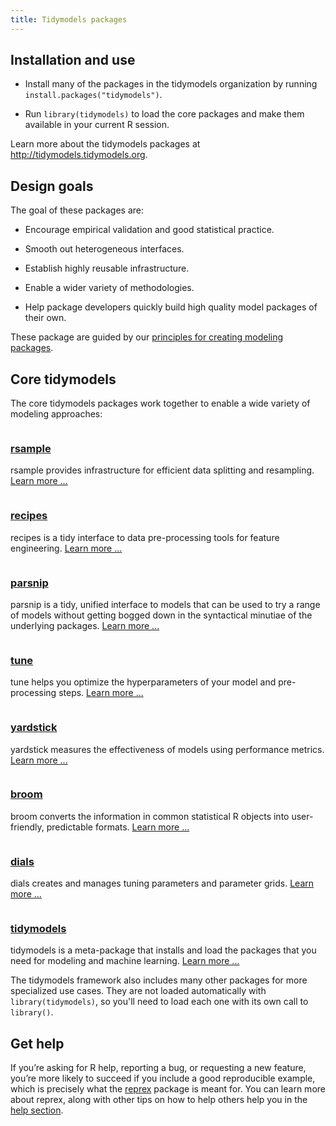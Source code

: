 ```yaml
---
title: Tidymodels packages
---
```


## Installation and use

* Install many of the packages in the tidymodels organization by running `install.packages("tidymodels")`.

* Run `library(tidymodels)` to load the core packages and make them available in your current R session.

Learn more about the tidymodels packages at <http://tidymodels.tidymodels.org>.

## Design goals

The goal of these packages are:

 * Encourage empirical validation and good statistical practice.

 * Smooth out heterogeneous interfaces.
 
 * Establish highly reusable infrastructure.

 * Enable a wider variety of methodologies.

 * Help package developers quickly build high quality model packages of their own.

These package are guided by our [principles for creating modeling packages](https://tidymodels.github.io/model-implementation-principles/). 

<div class="package-section">

<div class="package-section-info">
  <h2 id="core-tidymodels">Core tidymodels</h2>
  <p>The core tidymodels packages work together to enable a wide variety of modeling approaches:</p>
</div>

<div class="packages">
  <div class="package">
    <img class="package-image" src="/images/rsample.png" alt=""></img>
    <div class="package-info">
      <h3><a href="https://tidymodels.github.io/rsample/">rsample</a></h3>
      <p>rsample provides infrastructure for efficient data splitting and resampling. <a href="https://tidymodels.github.io/rsample/" aria-hidden="true">Learn more ...</a></p>
    </div>
  </div>
  <div class="package">
    <img class="package-image" src="/images/recipes.png" alt=""></img>
    <div class="package-info">
      <h3><a href="https://tidymodels.github.io/rsample/"> recipes </a></h3>
      <p>recipes is a tidy interface to data pre-processing tools for feature engineering. <a href="https://tidymodels.github.io/rsample/" aria-hidden="true">Learn more ...</a></p>
    </div>
  </div>
  <div class="package">
    <img class="package-image" src="/images/parsnip.png" alt=""></img>
    <div class="package-info">
      <h3><a href="https://tidymodels.github.io/parsnip/"> parsnip </a></h3>
      <p>parsnip is a tidy, unified interface to models that can be used to try a range of models without getting bogged down in the syntactical minutiae of the underlying packages. <a href="https://tidymodels.github.io/parsnip/" aria-hidden="true">Learn more ...</a></p>
    </div>
  </div>  
  <div class="package">
    <img class="package-image" src="/images/tune.png" alt=""></img>
    <div class="package-info">
      <h3><a href="https://tidymodels.github.io/tune/"> tune </a></h3>
      <p>tune helps you optimize the hyperparameters of your model and pre-processing steps. <a href="https://tidymodels.github.io/tune/" aria-hidden="true">Learn more ...</a></p>
    </div>
  </div>  
  <div class="package">
    <img class="package-image" src="/images/yardstick.png" alt=""></img>
    <div class="package-info">
      <h3><a href="https://tidymodels.github.io/yardstick/"> yardstick </a></h3>
      <p>yardstick measures the effectiveness of models using performance metrics. <a href="https://tidymodels.github.io/yardstick/" aria-hidden="true">Learn more ...</a></p>
    </div>
  </div>
  <div class="package">
    <img class="package-image" src="/images/broom.png" alt=""></img>
    <div class="package-info">
      <h3><a href="https://broom.tidyverse.org/"> broom </a></h3>
      <p>broom converts the information in common statistical R objects into user-friendly, predictable formats. 
      <a href="https://broom.tidyverse.org/" aria-hidden="true">Learn more ...</a></p>
    </div>
  </div>
  <div class="package">
    <img class="package-image" src="/images/dials.png" alt=""></img>
    <div class="package-info">
      <h3><a href="https://dials.tidyverse.org/"> dials </a></h3>
      <p>dials creates and manages tuning parameters and parameter grids. 
      <a href="https://tidymodels.github.io/dials/" aria-hidden="true">Learn more ...</a></p>
    </div>
  </div>  
  <div class="package">
    <img class="package-image" src="/images/tidymodels.png" alt=""></img>
    <div class="package-info">
      <h3><a href="https://tidymodels.tidymodels.org/"> tidymodels </a></h3>
      <p>tidymodels is a meta-package that installs and load the packages that you need for modeling and machine learning.  
      <a href="https://tidymodels.github.io/tidymodels/" aria-hidden="true">Learn more ...</a></p>
    </div>
  </div>
</div>
</div>

The tidymodels framework also includes many other packages for more specialized use cases. They are not loaded automatically with `library(tidymodels)`, so you'll need to load each one with its own call to `library()`. 


## Get help

If you’re asking for R help, reporting a bug, or requesting a new feature, you’re more likely to succeed if you include a good reproducible example, which is precisely what the [reprex](http://reprex.tidymodels.org/) package is meant for. You can learn more about reprex, along with other tips on how to help others help you in the [help section](https://www.tidyverse.org/help/).
